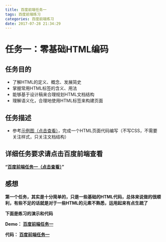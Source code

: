 ```yaml
---
title: 百度前端任务一
tags: 百度前端练习
categories: 百度前端练习
date: 2017-07-28 21:34:29
---
```

任务一：零基础HTML编码
====
<!-- more -->
任务目的
---

- 了解HTML的定义、概念、发展简史
- 掌握常用HTML标签的含义、用法
- 能够基于设计稿来合理规划HTML文档结构
- 理解语义化，合理地使用HTML标签来构建页面

任务描述
---
- 参考[示例图（点击查看）](http://7xrp04.com1.z0.glb.clouddn.com/task_1_1_1.jpg)，完成一个HTML页面代码编写（不写CSS，不需要关注样式，只关注文档结构）

详细任务要求请点击百度前端查看
---
**“[百度前端任务一（点击查看）](http://ife.baidu.com/task/detail?taskId=1)”**

感想
---
**第一个任务，其实是十分简单的，只是一些基础的HTML代码，总体来说做的很顺利，有些不足的话就是对于一些HTML的元素不熟悉，运用起来有点生疏了**

**下面是练习的演示和代码**

**Demo：
[百度前端任务一](https://rason00.github.io/rason/baidu/001/index.html)**

**代码：
[百度前端任务一](https://github.com/rason00/rason/blob/gh-pages/baidu/001/index.html)**
